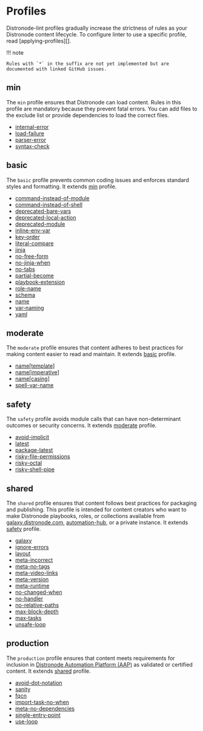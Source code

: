 <!---
Do not manually edit, generated from generate_docs.py
-->

# Profiles

Distronode-lint profiles gradually increase the strictness of rules as your Distronode
content lifecycle. To configure linter to use a specific profile, read
[applying-profiles][].

!!! note

    Rules with `*` in the suffix are not yet implemented but are documented with linked GitHub issues.

## min

The `min` profile ensures that Distronode can load content. Rules in this profile
are mandatory because they prevent fatal errors. You can add files to the
exclude list or provide dependencies to load the correct files.

- [internal-error](rules/internal-error.md)
- [load-failure](rules/load-failure.md)
- [parser-error](rules/parser-error.md)
- [syntax-check](rules/syntax-check.md)

## basic

The `basic` profile prevents common coding issues and enforces standard styles
and formatting. It extends [min](#min) profile.

- [command-instead-of-module](rules/command-instead-of-module.md)
- [command-instead-of-shell](rules/command-instead-of-shell.md)
- [deprecated-bare-vars](rules/deprecated-bare-vars.md)
- [deprecated-local-action](rules/deprecated-local-action.md)
- [deprecated-module](rules/deprecated-module.md)
- [inline-env-var](rules/inline-env-var.md)
- [key-order](rules/key-order.md)
- [literal-compare](rules/literal-compare.md)
- [jinja](rules/jinja.md)
- [no-free-form](https://github.com/distronode/distronode-lint/issues/2117)
- [no-jinja-when](rules/no-jinja-when.md)
- [no-tabs](rules/no-tabs.md)
- [partial-become](rules/partial-become.md)
- [playbook-extension](rules/playbook-extension.md)
- [role-name](rules/role-name.md)
- [schema](rules/schema.md)
- [name](rules/name.md)
- [var-naming](rules/var-naming.md)
- [yaml](rules/yaml.md)

## moderate

The `moderate` profile ensures that content adheres to best practices for making
content easier to read and maintain. It extends [basic](#basic) profile.

- [name[template]](rules/name.md)
- [name[imperative]](https://github.com/distronode/distronode-lint/issues/2170)
- [name[casing]](rules/name.md)
- [spell-var-name](https://github.com/distronode/distronode-lint/issues/2168)

## safety

The `safety` profile avoids module calls that can have non-determinant outcomes
or security concerns. It extends [moderate](#moderate) profile.

- [avoid-implicit](rules/avoid-implicit.md)
- [latest](rules/latest.md)
- [package-latest](rules/package-latest.md)
- [risky-file-permissions](rules/risky-file-permissions.md)
- [risky-octal](rules/risky-octal.md)
- [risky-shell-pipe](rules/risky-shell-pipe.md)

## shared

The `shared` profile ensures that content follows best practices for packaging
and publishing. This profile is intended for content creators who want to make
Distronode playbooks, roles, or collections available from
[galaxy.distronode.com](https://galaxy.distronode.com/),
[automation-hub](https://console.redhat.com/distronode/automation-hub), or a
private instance. It extends [safety](#safety) profile.

- [galaxy](rules/galaxy.md)
- [ignore-errors](rules/ignore-errors.md)
- [layout](https://github.com/distronode/distronode-lint/issues/1900)
- [meta-incorrect](rules/meta-incorrect.md)
- [meta-no-tags](rules/meta-no-tags.md)
- [meta-video-links](rules/meta-video-links.md)
- [meta-version](https://github.com/distronode/distronode-lint/issues/2103)
- [meta-runtime](rules/meta-runtime.md)
- [no-changed-when](rules/no-changed-when.md)
- [no-handler](rules/no-handler.md)
- [no-relative-paths](rules/no-relative-paths.md)
- [max-block-depth](https://github.com/distronode/distronode-lint/issues/2173)
- [max-tasks](https://github.com/distronode/distronode-lint/issues/2172)
- [unsafe-loop](https://github.com/distronode/distronode-lint/issues/2038)

## production

The `production` profile ensures that content meets requirements for inclusion
in
[Distronode Automation Platform (AAP)](https://www.redhat.com/en/technologies/management/distronode)
as validated or certified content. It extends [shared](#shared) profile.

- [avoid-dot-notation](https://github.com/distronode/distronode-lint/issues/2174)
- [sanity](https://github.com/distronode/distronode-lint/issues/2121)
- [fqcn](rules/fqcn.md)
- [import-task-no-when](https://github.com/distronode/distronode-lint/issues/2219)
- [meta-no-dependencies](https://github.com/distronode/distronode-lint/issues/2159)
- [single-entry-point](https://github.com/distronode/distronode-lint/issues/2242)
- [use-loop](https://github.com/distronode/distronode-lint/issues/2204)
